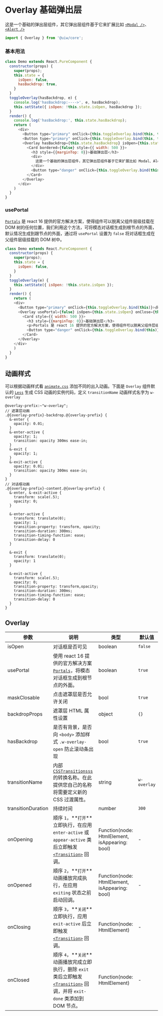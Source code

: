 Overlay 基础弹出层
===

这是一个基础的弹出层组件，其它弹出层组件基于它来扩展比如 [`<Modal />`](#)、[`<Alert />`](#)

```jsx
import { Overlay } from '@uiw/core';
```

### 基本用法

<!--DemoStart--> 
```js
class Demo extends React.PureComponent {
  constructor(props) {
    super(props);
    this.state = {
      isOpen: false,
      hasBackdrop: true,
    }
  }
  toggleOverlay(hasBackdrop, e) {
    console.log('hasBackdrop:---->', e, hasBackdrop);
    this.setState({ isOpen: !this.state.isOpen, hasBackdrop });
  }
  render() {
    console.log('hasBackdrop:', this.state.hasBackdrop);
    return (
      <div>
        <Button type="primary" onClick={this.toggleOverlay.bind(this, true)}>点击弹出内容</Button>
        <Button type="primary" onClick={this.toggleOverlay.bind(this, false)}>弹出内容没有遮罩层</Button>
        <Overlay hasBackdrop={this.state.hasBackdrop} isOpen={this.state.isOpen} onClose={this.toggleOverlay.bind(this)}>
          <Card bordered={false} style={{ width: 500 }}>
            <h3 style={{marginTop: 0}}>基础弹出层</h3>
            <div>
              这是一个基础的弹出层组件，其它弹出层组件基于它来扩展比如 Modal、Alert
            </div>
            <Button type="danger" onClick={this.toggleOverlay.bind(this)}>关闭</Button>
          </Card>
        </Overlay>
      </div>
    )
  }
}
```
<!--End-->

### usePortal

[`Portals`](https://reactjs.org/docs/portals.html#event-bubbling-through-portals) 是 react 16 提供的官方解决方案，使得组件可以脱离父组件层级挂载在 DOM 树的任何位置，我们利用这个方法，可将模态对话框生成到根节点的外面，默认情况生成到跟节点的外面，通过将 `usePortal` 设置为 `false` 将对话框生成在父组件层级挂载的 DOM 树中。 

<!--DemoStart--> 
```js
class Demo extends React.PureComponent {
  constructor(props) {
    super(props);
    this.state = {
      isOpen: false,
    }
  }
  toggleOverlay(e) {
    this.setState({ isOpen: !this.state.isOpen });
  }
  render() {
    return (
    <div>
      <Button type="primary" onClick={this.toggleOverlay.bind(this)}>点击弹出内容</Button>
      <Overlay usePortal={false} isOpen={this.state.isOpen} onClose={this.toggleOverlay.bind(this)}>
        <Card style={{ width: 500 }}>
          <h3 style={{marginTop: 0}}>基础弹出层</h3>
          <p>Portals 是 react 16 提供的官方解决方案，使得组件可以脱离父组件层级挂载在DOM树的任何位置，我们利用这个方法，可将模态对话框生成到根节点的外面，默认情况生成到跟节点的外面，通过将 usePortal 设置为 false 将对话框生成在父组件层级挂载的DOM树中。</p>
          <Button type="danger" onClick={this.toggleOverlay.bind(this)}>关闭</Button>
        </Card>
      </Overlay>
    </div>
    )
  }
}
```
<!--End-->

## 动画样式

可以根据动画样式看 [`animate.css`](https://daneden.github.io/animate.css/) 添加不同的出入动画。下面是 `Overlay` 组件默认的 [`Less`](http://lesscss.org/) 生成 CSS 动画的实例代码，定义 `transitionName` 动画样式名字为 `w-overlay`

```less
@overlay-prefix:~"w-overlay";
// 遮罩层动画
.@{overlay-prefix}-backdrop.@{overlay-prefix} {
  &-enter {
    opacity: 0.01;
  }
  &-enter-active {
    opacity: 1;
    transition: opacity 300ms ease-in;
  }
  &-exit {
    opacity: 1;
  }
  &-exit-active {
    opacity: 0.01;
    transition: opacity 300ms ease-in;
  }
}
// 对话框动画
.@{overlay-prefix}-content.@{overlay-prefix} {
  &-enter, &-exit-active {
    transform: scale(.5);
    opacity: 0;
  }

  &-enter-active {
    transform: translate(0);
    opacity: 1;
    transition-property: transform, opacity;
    transition-duration: 300ms;
    transition-timing-function: ease;
    transition-delay: 0
  }

  &-exit {
    transform: translate(0);
    opacity: 1
  }

  &-exit-active {
    transform: scale(.5);
    opacity: 0;
    transition-property: transform,opacity;
    transition-duration: 300ms;
    transition-timing-function: ease;
    transition-delay: 0
  }
}
```

## Overlay

| 参数 | 说明 | 类型 | 默认值 |
|--------- |-------- |--------- |-------- |
| isOpen | 对话框是否可见 | boolean | `false` |
| usePortal | 使用 react 16 提供的官方解决方案 [`Portals`](https://reactjs.org/docs/portals.html#event-bubbling-through-portals)，将模态对话框生成到根节点的外面。 |  boolean | `true` |
| maskClosable | 点击遮罩层是否允许关闭 | bool | `true` |
| backdropProps | 遮罩层 HTML 属性设置 | object | `{}` |
| hasBackdrop | 是否有背景，是否向 `<body>` 添加样式 `.w-overlay-open` 防止滚动条出现 | bool | `true` |
| transitionName | 内部 [`CSSTransitionsss`](http://reactcommunity.org/react-transition-group/css-transition/) 的转换名称。在此提供您自己的名称将需要定义新的 CSS 过渡属性。 | string | `w-overlay` |
| transitionDuration | 持续时间 | number | `300` |
| onOpening | 顺序 `1`，**`打开`**立即执行，在应用 `enter-active` 或 `appear-active` 类后立即触发 [`<Transition>`](http://reactcommunity.org/react-transition-group/transition/) 回调。 | Function(node: HtmlElement, isAppearing: bool) | - |
| onOpened | 顺序 `2`，**`打开`**动画播放完成执行，在应用 `exiting` 状态之前启动回调。 | Function(node: HtmlElement, isAppearing: bool) | - |
| onClosing | 顺序 `3`，**`关闭`**立即执行，应用 `exit-active` 后立即触发 [`<Transition>`](http://reactcommunity.org/react-transition-group/transition/) 回调。 | Function(node: HtmlElement) | - |
| onClosed | 顺序 `4`，**`关闭`**动画播放完成立即执行，删除 `exit` 类后立即触发 [`<Transition>`](http://reactcommunity.org/react-transition-group/transition/) 回调，并将 `exit-done` 类添加到 DOM 节点。 | Function(node: HtmlElement) | - |